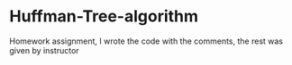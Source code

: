 # Huffman-Tree-algorithm
Homework assignment, I wrote the code with the comments, the rest was given by instructor
